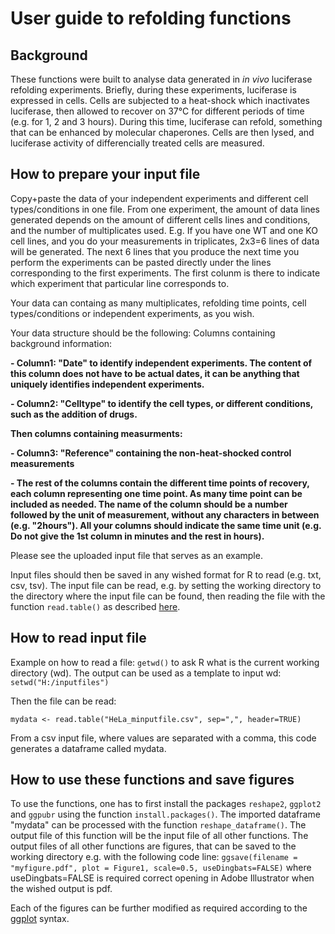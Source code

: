 # User guide to refolding functions
## Background

These functions were built to analyse data generated in _in vivo_ luciferase refolding experiments.
Briefly, during these experiments, luciferase is expressed in cells. Cells are subjected to a heat-shock which inactivates luciferase, then allowed to recover on 37°C for different periods of time (e.g. for 1, 2 and 3 hours). During this time, luciferase can refold, something that can be enhanced by molecular chaperones.
Cells are then lysed, and luciferase activity of differencially treated cells are measured.

 ## How to prepare your input file

Copy+paste the data of your independent experiments and different cell types/conditions in one file. 
From one experiment, the amount of data lines generated depends on the amount of different cells lines and conditions, and the number of multiplicates used.
E.g. If you have one WT and one KO cell lines, and you do your measurements in triplicates, 2x3=6 lines of data will be generated.
The next 6 lines that you produce the next time you perform the experiments can be pasted directly under the lines corresponding to the first experiments.
The first colunm is there to indicate which experiment that particular line corresponds to.

Your data can containg as many multiplicates, refolding time points, cell types/conditions or independent experiments, as you wish.

Your data structure should be the following: 
Columns containing background information: 

__- Column1: "Date" to identify independent experiments. The content of this column does not have to be actual dates, it can be anything that uniquely identifies independent experiments.__

__- Column2: "Celltype" to identify the cell types, or different conditions, such as the addition of drugs.__

__Then columns containing measurments:__

__- Column3: "Reference" containing the non-heat-shocked control measurements__

__- The rest of the columns contain the different time points of recovery, each column representing one time point. As many time point can be included as needed. The name of the column should be a number followed by the unit of measurement, without any characters in between (e.g. "2hours"). All your columns should indicate the same time unit (e.g. Do not give the 1st column in minutes and the rest in hours).__

Please see the uploaded input file that serves as an example.

Input files should then be saved in any wished format for R to read (e.g. txt, csv, tsv).
The input file can be read, e.g. by setting the working directory to the directory where the input file can be found, then reading the file with the function `read.table()` as described [here](http://www.r-tutor.com/r-introduction/data-frame/data-import).

 ## How to read input file

Example on how to read a file:
`getwd()` to ask R what is the current working directory (wd). The output can be used as a template to input wd:
`setwd("H:/inputfiles")`

Then the file can be read:

`mydata <- read.table("HeLa_minputfile.csv", sep=",", header=TRUE)` 

From a csv input file, where values are separated with a comma, this code generates a dataframe called mydata.

 ## How to use these functions and save figures

To use the functions, one has to first install the packages `reshape2`, `ggplot2` and `ggpubr` using the function `install.packages()`.
The imported dataframe "mydata" can be processed with the function `reshape_dataframe()`. The output file of this function will be the input file of all other functions. The output files of all other functions are figures, that can be saved to the working directory e.g. with the following code line:
`ggsave(filename = "myfigure.pdf", plot = Figure1, scale=0.5, useDingbats=FALSE)`
where useDingbats=FALSE is required correct opening in Adobe Illustrator when the wished output is pdf.

Each of the figures can be further modified as required according to the [ggplot](https://uc-r.github.io/ggplot_intro) syntax. 
